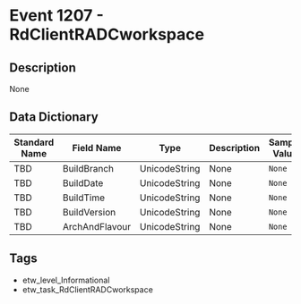 # Event 1207 - RdClientRADCworkspace

## Description
None

## Data Dictionary
|Standard Name|Field Name|Type|Description|Sample Value|
|---|---|---|---|---|
|TBD|BuildBranch|UnicodeString|None|`None`|
|TBD|BuildDate|UnicodeString|None|`None`|
|TBD|BuildTime|UnicodeString|None|`None`|
|TBD|BuildVersion|UnicodeString|None|`None`|
|TBD|ArchAndFlavour|UnicodeString|None|`None`|

## Tags
* etw_level_Informational
* etw_task_RdClientRADCworkspace